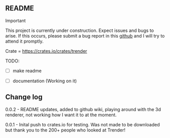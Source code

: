 ## README

> [!IMPORTANT]  
> This project is currently under construction. Expect issues and bugs to arise. If this occurs, please submit a bug report in this [github](https://github.com/Forged-Dyslexic/trender/issues) and I will try to attend it promptly.


Crate = <https://crates.io/crates/trender>

TODO:

- [ ] make readme
- [ ] documentation (Working on it)



## Change log

0.0.2 - README updates, added to github wiki, playing around with the 3d renderer, not working how I want it to at the moment. 

0.0.1 - Inital push to crates.io for testing. Was not made to be downloaded but thank you to the 200+ people who looked at Trender!


